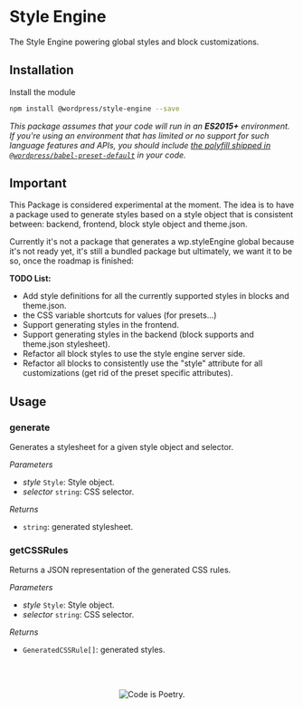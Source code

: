 # Style Engine

The Style Engine powering global styles and block customizations.

## Installation

Install the module

```bash
npm install @wordpress/style-engine --save
```

_This package assumes that your code will run in an **ES2015+** environment. If you're using an environment that has limited or no support for such language features and APIs, you should include [the polyfill shipped in `@wordpress/babel-preset-default`](https://github.com/WordPress/gutenberg/tree/HEAD/packages/babel-preset-default#polyfill) in your code._

## Important

This Package is considered experimental at the moment. The idea is to have a package used to generate styles based on a style object that is consistent between: backend, frontend, block style object and theme.json.

Currently it's not a package that generates a wp.styleEngine global because it's not ready yet, it's still a bundled package but ultimately, we want it to be so, once the roadmap is finished:

**TODO List:**

-   Add style definitions for all the currently supported styles in blocks and theme.json.
-   the CSS variable shortcuts for values (for presets...)
-   Support generating styles in the frontend.
-   Support generating styles in the backend (block supports and theme.json stylesheet).
-   Refactor all block styles to use the style engine server side.
-   Refactor all blocks to consistently use the "style" attribute for all customizations (get rid of the preset specific attributes).

## Usage

<!-- START TOKEN(Autogenerated API docs) -->

### generate

Generates a stylesheet for a given style object and selector.

_Parameters_

-   _style_ `Style`: Style object.
-   _selector_ `string`: CSS selector.

_Returns_

-   `string`: generated stylesheet.

### getCSSRules

Returns a JSON representation of the generated CSS rules.

_Parameters_

-   _style_ `Style`: Style object.
-   _selector_ `string`: CSS selector.

_Returns_

-   `GeneratedCSSRule[]`: generated styles.

<!-- END TOKEN(Autogenerated API docs) -->

<br/><br/><p align="center"><img src="https://s.w.org/style/images/codeispoetry.png?1" alt="Code is Poetry." /></p>
